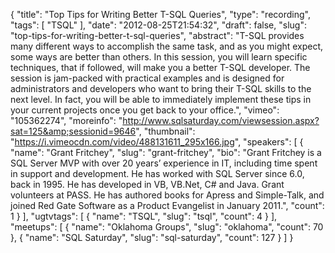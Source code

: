 {
  "title": "Top Tips for Writing Better T-SQL Queries",
  "type": "recording",
  "tags": [
    "TSQL"
  ],
  "date": "2012-08-25T21:54:32",
  "draft": false,
  "slug": "top-tips-for-writing-better-t-sql-queries",
  "abstract": "T-SQL provides many different ways to accomplish the same task, and as you might expect, some ways are better than others. In this session, you will learn specific techniques, that if followed, will make you a better T-SQL developer. The session is jam-packed with practical examples and is designed for administrators and developers who want to bring their T-SQL skills to the next level. In fact, you will be able to immediately implement these tips in your current projects once you get back to your office.",
  "vimeo": "105362274",
  "moreinfo": "http://www.sqlsaturday.com/viewsession.aspx?sat=125&amp;sessionid=9646",
  "thumbnail": "https://i.vimeocdn.com/video/488131611_295x166.jpg",
  "speakers": [
    {
      "name": "Grant Fritchey",
      "slug": "grant-fritchey",
      "bio": "Grant Fritchey is a SQL Server MVP with over 20 years’ experience in IT, including time spent in support and development. He has worked with SQL Server since 6.0, back in 1995. He has developed in VB, VB.Net, C# and Java. Grant volunteers at PASS. He has authored books for Apress and Simple-Talk, and joined Red Gate Software as a Product Evangelist in January 2011.",
      "count": 1
    }
  ],
  "ugtvtags": [
    {
      "name": "TSQL",
      "slug": "tsql",
      "count": 4
    }
  ],
  "meetups": [
    {
      "name": "Oklahoma Groups",
      "slug": "oklahoma",
      "count": 70
    },
    {
      "name": "SQL Saturday",
      "slug": "sql-saturday",
      "count": 127
    }
  ]
}